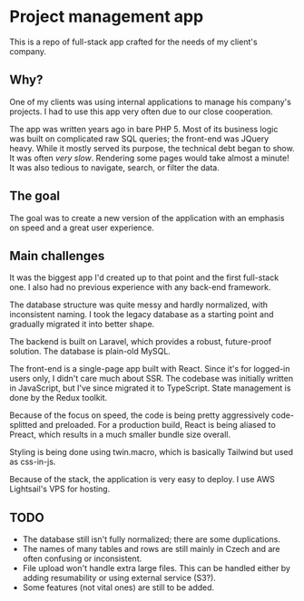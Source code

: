 # Project management app

This is a repo of full-stack app crafted for the needs of my client's company.

## Why?

One of my clients was using internal applications to manage his company's projects. I had to use this app very often due to our close cooperation.

The app was written years ago in bare PHP 5. Most of its business logic was built on complicated raw SQL queries; the front-end was JQuery heavy. While it mostly served its purpose, the technical debt began to show. It was often *very slow*. Rendering some pages would take almost a minute! It was also tedious to navigate, search, or filter the data.

## The goal

The goal was to create a new version of the application with an emphasis on speed and a great user experience.
## Main challenges

It was the biggest app I'd created up to that point and the first full-stack one. I also had no previous experience with any back-end framework.

The database structure was quite messy and hardly normalized, with inconsistent naming. I took the legacy database as a starting point and gradually migrated it into better shape.

The backend is built on Laravel, which provides a robust, future-proof solution. The database is plain-old MySQL.

The front-end is a single-page app built with React. Since it's for logged-in users only, I didn't care much about SSR. The codebase was initially written in JavaScript, but I've since migrated it to TypeScript. State management is done by the Redux toolkit.

Because of the focus on speed, the code is being pretty aggressively code-splitted and preloaded. For a production build, React is being aliased to Preact, which results in a much smaller bundle size overall.

Styling is being done using twin.macro, which is basically Tailwind but used as css-in-js.

Because of the stack, the application is very easy to deploy. I use AWS Lightsail's VPS for hosting.

## TODO

- The database still isn't fully normalized; there are some duplications.
- The names of many tables and rows are still mainly in Czech and are often confusing or inconsistent.
- File upload won't handle extra large files. This can be handled either by adding resumability or using external service (S3?).
- Some features (not vital ones) are still to be added.